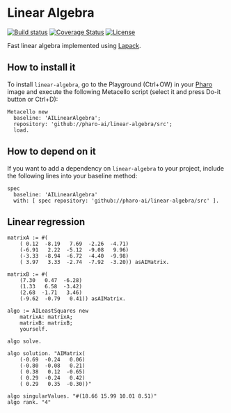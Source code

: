 # Linear Algebra

[![Build status](https://github.com/pharo-ai/linear-algebra/workflows/CI/badge.svg)](https://github.com/pharo-ai/linear-algebra/actions/workflows/test.yml)
[![Coverage Status](https://coveralls.io/repos/github/pharo-ai/linear-algebra/badge.svg?branch=master)](https://coveralls.io/github/pharo-ai/linear-algebra?branch=master)
[![License](https://img.shields.io/badge/license-MIT-blue.svg)](https://raw.githubusercontent.com/pharo-ai/linear-algebra/master/LICENSE)

Fast linear algebra implemented using [Lapack](http://www.netlib.org/lapack/).

## How to install it

To install `linear-algebra`, go to the Playground (Ctrl+OW) in your [Pharo](https://pharo.org/) image and execute the following Metacello script (select it and press Do-it button or Ctrl+D):

```Smalltalk
Metacello new
  baseline: 'AILinearAlgebra';
  repository: 'github://pharo-ai/linear-algebra/src';
  load.
```

## How to depend on it

If you want to add a dependency on `linear-algebra` to your project, include the following lines into your baseline method:

```Smalltalk
spec
  baseline: 'AILinearAlgebra'
  with: [ spec repository: 'github://pharo-ai/linear-algebra/src' ].
```

## Linear regression

```st
matrixA := #(
	( 0.12  -8.19   7.69  -2.26  -4.71)
	(-6.91   2.22  -5.12  -9.08   9.96)
	(-3.33  -8.94  -6.72  -4.40  -9.98)
	( 3.97   3.33  -2.74  -7.92  -3.20)) asAIMatrix.
	
matrixB := #(
	(7.30   0.47  -6.28)
	(1.33   6.58  -3.42)
	(2.68  -1.71   3.46)
	(-9.62  -0.79   0.41)) asAIMatrix.	
	
algo := AILeastSquares new
	matrixA: matrixA;
	matrixB: matrixB;
	yourself.
	
algo solve.

algo solution. "AIMatrix(
	(-0.69  -0.24   0.06)
	(-0.80  -0.08   0.21)
	( 0.38   0.12  -0.65)
	( 0.29  -0.24   0.42)
	( 0.29   0.35  -0.30))"
	
algo singularValues. "#(18.66 15.99 10.01 8.51)"
algo rank. "4"
```
